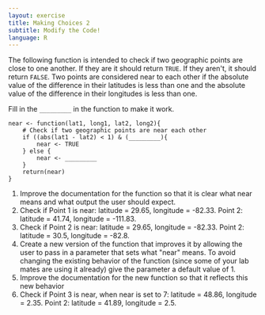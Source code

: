 ```yaml
---
layout: exercise
title: Making Choices 2
subtitle: Modify the Code!
language: R
---
```


The following function is intended to check if two geographic points are close
to one another. If they are it should return `TRUE`. If they aren't, it should
return `FALSE`. Two points are considered near to each other if the absolute
value of the difference in their latitudes is less than one and the absolute
value of the difference in their longitudes is less than one.

Fill in the `_________` in the function to make it work.

``` 
near <- function(lat1, long1, lat2, long2){
    # Check if two geographic points are near each other 
    if ((abs(lat1 - lat2) < 1) & (_________){
        near <- TRUE
    } else {
        near <- _________
    }
    return(near)
}
```

1. Improve the documentation for the function so that it is clear what near
   means and what output the user should expect.
2. Check if Point 1 is near: latitude = 29.65, longitude = -82.33. Point 2:
   latitude = 41.74, longitude = -111.83.
3. Check if Point 2 is near: latitude = 29.65, longitude = -82.33. Point 2: latitude = 30.5,
   longitude = -82.8.
4. Create a new version of the function that improves it by allowing the user to
   pass in a parameter that sets what "near" means. To avoid changing the
   existing behavior of the function (since some of your lab mates are using it
   already) give the parameter a default value of 1.
5. Improve the documentation for the new function so that it reflects this new
   behavior
6. Check if Point 3 is near, when near is set to 7: latitude = 48.86, longitude = 2.35.
   Point 2: latitude = 41.89, longitude = 2.5.

